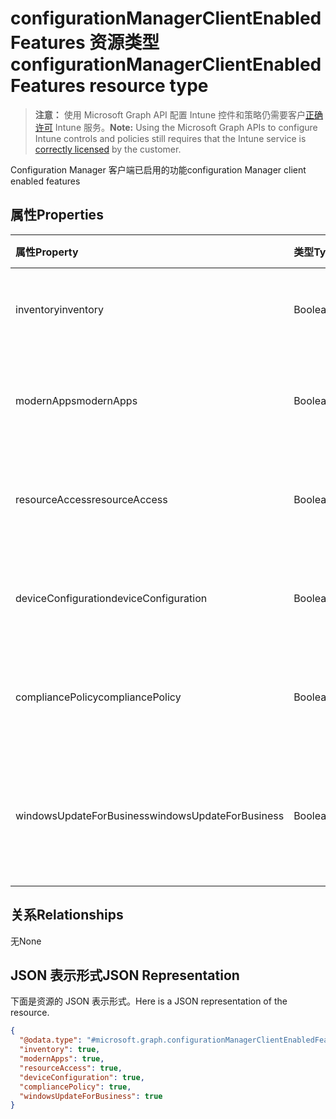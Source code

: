# <a name="configurationmanagerclientenabledfeatures-resource-type"></a><span data-ttu-id="b87c6-101">configurationManagerClientEnabledFeatures 资源类型</span><span class="sxs-lookup"><span data-stu-id="b87c6-101">configurationManagerClientEnabledFeatures resource type</span></span>

> <span data-ttu-id="b87c6-102">**注意：** 使用 Microsoft Graph API 配置 Intune 控件和策略仍需要客户[正确许可](https://go.microsoft.com/fwlink/?linkid=839381) Intune 服务。</span><span class="sxs-lookup"><span data-stu-id="b87c6-102">**Note:** Using the Microsoft Graph APIs to configure Intune controls and policies still requires that the Intune service is [correctly licensed](https://go.microsoft.com/fwlink/?linkid=839381) by the customer.</span></span>

<span data-ttu-id="b87c6-103">Configuration Manager 客户端已启用的功能</span><span class="sxs-lookup"><span data-stu-id="b87c6-103">configuration Manager client enabled features</span></span>
## <a name="properties"></a><span data-ttu-id="b87c6-104">属性</span><span class="sxs-lookup"><span data-stu-id="b87c6-104">Properties</span></span>
|<span data-ttu-id="b87c6-105">属性</span><span class="sxs-lookup"><span data-stu-id="b87c6-105">Property</span></span>|<span data-ttu-id="b87c6-106">类型</span><span class="sxs-lookup"><span data-stu-id="b87c6-106">Type</span></span>|<span data-ttu-id="b87c6-107">说明</span><span class="sxs-lookup"><span data-stu-id="b87c6-107">Description</span></span>|
|:---|:---|:---|
|<span data-ttu-id="b87c6-108">inventory</span><span class="sxs-lookup"><span data-stu-id="b87c6-108">inventory</span></span>|<span data-ttu-id="b87c6-109">Boolean</span><span class="sxs-lookup"><span data-stu-id="b87c6-109">Boolean</span></span>|<span data-ttu-id="b87c6-110">目录是否由 Intune 管理</span><span class="sxs-lookup"><span data-stu-id="b87c6-110">Whether inventory is managed by Intune</span></span>|
|<span data-ttu-id="b87c6-111">modernApps</span><span class="sxs-lookup"><span data-stu-id="b87c6-111">modernApps</span></span>|<span data-ttu-id="b87c6-112">Boolean</span><span class="sxs-lookup"><span data-stu-id="b87c6-112">Boolean</span></span>|<span data-ttu-id="b87c6-113">现代应用程序是否由 Intune 管理</span><span class="sxs-lookup"><span data-stu-id="b87c6-113">Whether modern application is managed by Intune</span></span>|
|<span data-ttu-id="b87c6-114">resourceAccess</span><span class="sxs-lookup"><span data-stu-id="b87c6-114">resourceAccess</span></span>|<span data-ttu-id="b87c6-115">Boolean</span><span class="sxs-lookup"><span data-stu-id="b87c6-115">Boolean</span></span>|<span data-ttu-id="b87c6-116">资源访问权限是否由 Intune 管理</span><span class="sxs-lookup"><span data-stu-id="b87c6-116">Whether resource access is managed by Intune</span></span>|
|<span data-ttu-id="b87c6-117">deviceConfiguration</span><span class="sxs-lookup"><span data-stu-id="b87c6-117">deviceConfiguration</span></span>|<span data-ttu-id="b87c6-118">Boolean</span><span class="sxs-lookup"><span data-stu-id="b87c6-118">Boolean</span></span>|<span data-ttu-id="b87c6-119">设备配置是否由 Intune 管理</span><span class="sxs-lookup"><span data-stu-id="b87c6-119">Whether device configuration is managed by Intune</span></span>|
|<span data-ttu-id="b87c6-120">compliancePolicy</span><span class="sxs-lookup"><span data-stu-id="b87c6-120">compliancePolicy</span></span>|<span data-ttu-id="b87c6-121">Boolean</span><span class="sxs-lookup"><span data-stu-id="b87c6-121">Boolean</span></span>|<span data-ttu-id="b87c6-122">符合性策略是否由 Intune 管理</span><span class="sxs-lookup"><span data-stu-id="b87c6-122">Whether compliance policy is managed by Intune</span></span>|
|<span data-ttu-id="b87c6-123">windowsUpdateForBusiness</span><span class="sxs-lookup"><span data-stu-id="b87c6-123">windowsUpdateForBusiness</span></span>|<span data-ttu-id="b87c6-124">Boolean</span><span class="sxs-lookup"><span data-stu-id="b87c6-124">Boolean</span></span>|<span data-ttu-id="b87c6-125">适用于企业的 Windows 更新是否由 Intune 管理</span><span class="sxs-lookup"><span data-stu-id="b87c6-125">Whether Windows Update for Business is managed by Intune</span></span>|

## <a name="relationships"></a><span data-ttu-id="b87c6-126">关系</span><span class="sxs-lookup"><span data-stu-id="b87c6-126">Relationships</span></span>
<span data-ttu-id="b87c6-127">无</span><span class="sxs-lookup"><span data-stu-id="b87c6-127">None</span></span>
## <a name="json-representation"></a><span data-ttu-id="b87c6-128">JSON 表示形式</span><span class="sxs-lookup"><span data-stu-id="b87c6-128">JSON Representation</span></span>
<span data-ttu-id="b87c6-129">下面是资源的 JSON 表示形式。</span><span class="sxs-lookup"><span data-stu-id="b87c6-129">Here is a JSON representation of the resource.</span></span>
<!--{
  "blockType": "resource",
  "@odata.type": "microsoft.graph.configurationManagerClientEnabledFeatures"
}-->
``` json
{
  "@odata.type": "#microsoft.graph.configurationManagerClientEnabledFeatures",
  "inventory": true,
  "modernApps": true,
  "resourceAccess": true,
  "deviceConfiguration": true,
  "compliancePolicy": true,
  "windowsUpdateForBusiness": true
}
```



